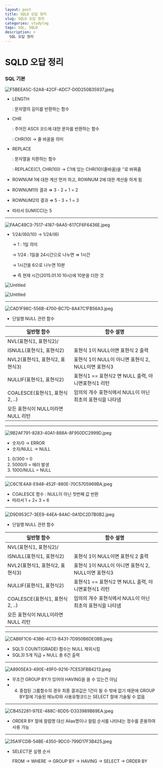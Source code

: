 ```yaml
---
layout: post
title: SQLD 오답 정리
slug: SQLD 오답 정리
categories: studylog
tags: SQL, SQLD
description: >
  SQL 오답 정리 
---
```

# SQLD 오답 정리

### SQL 기본

![F5BEEA5C-52A8-42CF-ADC7-D0D250B35937.jpeg](https://s3-us-west-2.amazonaws.com/secure.notion-static.com/ab7ed5f5-bad9-4b18-85bb-a434fec7d2fd/F5BEEA5C-52A8-42CF-ADC7-D0D250B35937.jpeg)

- LENGTH
    
    : 문자열의 길이를 반환하는 함수
    
- CHR
    
    : 주어진 ASCII 코드에 대한 문자를 반환하는 함수
    
    : CHR(10) → 줄 바꿈을 의미
    
- REPLACE
    
    : 문자열을 치환하는 함수
    
    : REPLACE(C1, CHR(10)) → C1에 있는 CHR(10)(줄바꿈)을 ‘’로 바꿔줌
    

- ROWNUM 1에 대한 계산 먼저 하고, ROWNUM 2에 대한 계산을 하게 됨

- ROWNUM1의 결과 ⇒ 3 - 2 + 1 = 2
- ROWNUM2의 결과 ⇒ 5 - 3 + 1 = 3
- 따라서 SUM(CC)는 5

---

![FAAC49C3-7517-4187-9AA5-617CF6F6436E.jpeg](https://s3-us-west-2.amazonaws.com/secure.notion-static.com/edc12886-ca13-4b68-82f0-62703b1839d9/FAAC49C3-7517-4187-9AA5-617CF6F6436E.jpeg)

- 1/24/(60/10) → 1/24/(6)
    
    → 1 : 1일 의미
    
    → 1/24 : 1일을 24시간으로 나누면 ⇒ 1시간
    
    → 1시간을 6으로 나누면 10분
    
    ⇒ 즉 현재 시간(2015.01.10 10시)에 10분을 더한 것
    

![Untitled](https://s3-us-west-2.amazonaws.com/secure.notion-static.com/b5ca42e9-23f6-4d95-b541-281a6b1fa0c9/Untitled.png)

![Untitled](https://s3-us-west-2.amazonaws.com/secure.notion-static.com/90c353c3-980e-4e3c-89c2-5ae7ca4fe816/Untitled.png)

---

![CAD1F98C-556B-4700-BC7D-8A47C1FB56A3.jpeg](https://s3-us-west-2.amazonaws.com/secure.notion-static.com/f289b94a-4775-4140-99b6-2d8e4dec639d/CAD1F98C-556B-4700-BC7D-8A47C1FB56A3.jpeg)

- 단일행 NULL 관련 함수

| 일반형 함수 | 함수 설명 |
| --- | --- |
| NVL(표현식1, 표현식2)/
ISNULL(표현식1, 표현식2) | 표현식 1이 NULL이면 표현식 2 출력 |
| NVL2(표현식1, 표현식2, 표현식3) | 표현식 1이 NULL이 아니면 표현식 2, NULL이면 표현식3 |
| NULLIF(표현식1, 표현식2) | 표현식1 == 표현식2 면 NULL 출력, 아니면표현식1 리턴 |
| COALESCE(표현식1, 표현식2, ..) | 임의의 개수 표현식에서 NULL이 아닌 최초의 표현식을 나타냄
모든 표현식이 NULL이라면 NULL 리턴 |

---

![9B2AF791-8283-40A1-888A-8F950DC2999D.jpeg](https://s3-us-west-2.amazonaws.com/secure.notion-static.com/600524d4-e7dd-482f-a43a-1d36cb075c47/9B2AF791-8283-40A1-888A-8F950DC2999D.jpeg)

- 숫자/0 → ERROR
- 숫자/NULL → NULL

1. 0/300 = 0
2. 5000/0 = 에러 발생
3. 1000/NULL = NULL

---

![C6C1E4A8-E948-452F-880E-70C5705969BA.jpeg](https://s3-us-west-2.amazonaws.com/secure.notion-static.com/a6821af8-804e-4863-8326-04aceb58ebab/C6C1E4A8-E948-452F-880E-70C5705969BA.jpeg)

- COALESCE 함수 : NULL이 아닌 첫번째 값 반환
- 따라서 1 + 2+ 3 = 6

---

![D9D953C7-3EE9-44EA-84AC-0A1DC2D7B0B2.jpeg](https://s3-us-west-2.amazonaws.com/secure.notion-static.com/b2586c9e-7f74-4305-bdd0-f562669fa391/D9D953C7-3EE9-44EA-84AC-0A1DC2D7B0B2.jpeg)

- 단일행 NULL 관련 함수

| 일반형 함수 | 함수 설명 |
| --- | --- |
| NVL(표현식1, 표현식2)/
ISNULL(표현식1, 표현식2) | 표현식 1이 NULL이면 표현식 2 출력 |
| NVL2(표현식1, 표현식2, 표현식3) | 표현식 1이 NULL이 아니면 표현식 2, NULL이면 표현식3 |
| NULLIF(표현식1, 표현식2) | 표현식1 == 표현식2 면 NULL 출력, 아니면표현식1 리턴 |
| COALESCE(표현식1, 표현식2, ..) | 임의의 개수 표현식에서 NULL이 아닌 최초의 표현식을 나타냄
모든 표현식이 NULL이라면 NULL 리턴 |

---

![CAB6F1C6-43B6-4C13-B431-7D950B6DE0BB.jpeg](https://s3-us-west-2.amazonaws.com/secure.notion-static.com/92c90d9e-0d4e-44cc-b688-a294725b7cc1/CAB6F1C6-43B6-4C13-B431-7D950B6DE0BB.jpeg)

- SQL1) COUNT(GRADE) 함수는 NULL 제외시킴
- SQL3) 5개 직급 + NULL 총 6건 출력

---

![A8905EA3-490E-49F0-9216-7CE53FBB4213.jpeg](https://s3-us-west-2.amazonaws.com/secure.notion-static.com/a885a6a1-199a-449f-ad2f-6573fe9a8daf/A8905EA3-490E-49F0-9216-7CE53FBB4213.jpeg)

- 무조건 GROUP BY가 있어야 HAVING을 쓸 수 있는건 아님
- 4) 중첩된 그룹함수의 경우 최종 결과값은 1건이 될 수 밖에 없기 때문에 GROUP BY절에 기술된 메뉴ID와 사용유형코드는 SELECT 절에 기술될 수 없음

---

![CB452281-97EE-488C-8DD5-D333989B69EA.jpeg](https://s3-us-west-2.amazonaws.com/secure.notion-static.com/0434b108-e519-4117-96fd-c9339538c44c/CB452281-97EE-488C-8DD5-D333989B69EA.jpeg)

- ORDER BY 절에 컬럼명 대신 Alias명이나 컬럼 순서를 나타내는 정수를 혼용하여 사용 가능

---

![35A1FCDB-54BE-4350-9DC0-799D17F3B425.jpeg](https://s3-us-west-2.amazonaws.com/secure.notion-static.com/c4435f0b-6024-4fb1-b057-639aad2c8ec8/35A1FCDB-54BE-4350-9DC0-799D17F3B425.jpeg)

- SELECT문 실행 순서
    
    FROM → WHERE → GROUP BY → HAVING → SELECT → ORDER BY